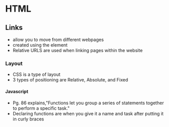 # HTML

## Links
- allow you to move from different webpages
- created using the <a> element
- Relative URLS are used when linking pages within the website

### Layout
- CSS is a type of layout
- 3 types of positioning are Relative, Absolute, and Fixed

#### Javascript
- Pg. 86 explains,"Functions let you group a series of statements together to perform a specific task."
- Declaring functions are when you give it a name and task after putting it in curly braces
